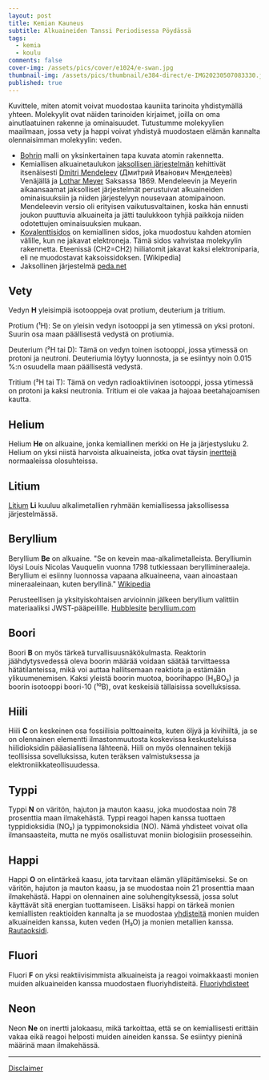 ```yaml
---
layout: post
title: Kemian Kauneus
subtitle: Alkuaineiden Tanssi Periodisessa Pöydässä
tags:
  - kemia
  - koulu
comments: false
cover-img: /assets/pics/cover/e1024/e-swan.jpg
thumbnail-img: /assets/pics/thumbnail/e384-direct/e-IMG20230507083330.jpg
published: true
---
```


Kuvittele, miten atomit voivat muodostaa kauniita tarinoita yhdistymällä yhteen. Molekyylit ovat näiden tarinoiden kirjaimet, joilla on oma ainutlaatuinen rakenne ja ominaisuudet. Tutustumme molekyylien maailmaan, jossa vety ja happi voivat yhdistyä muodostaen elämän kannalta olennaisimman molekyylin: veden.

- [Bohrin](https://fi.wikipedia.org/wiki/Bohrin_atomimalli) malli on yksinkertainen tapa kuvata atomin rakennetta. 
- Kemiallisen alkuainetaulukon [jaksollisen järjestelmän](https://fi.wikipedia.org/wiki/Jaksollinen_j%C3%A4rjestelm%C3%A4) kehittivät itsenäisesti [Dmitri Mendeleev](https://fi.wikipedia.org/wiki/Dmitri_Mendelejev) (Дми́трий Ива́нович Менделе́ев) Venäjällä ja [Lothar Meyer](https://fi.wikipedia.org/wiki/Lothar_Meyer) Saksassa 1869. Mendeleevin ja Meyerin aikaansaamat jaksolliset järjestelmät perustuivat alkuaineiden ominaisuuksiin ja niiden järjestelyyn nousevaan atomipainoon. Mendeleevin versio oli erityisen vaikutusvaltainen, koska hän ennusti joukon puuttuvia alkuaineita ja jätti taulukkoon tyhjiä paikkoja niiden odotettujen ominaisuuksien mukaan.
- [Kovalenttisidos](https://fi.wikipedia.org/wiki/Kovalenttinen_sidos) on kemiallinen sidos, joka muodostuu kahden atomien välille, kun ne jakavat elektroneja. Tämä sidos vahvistaa molekyylin rakennetta. Eteenissä (CH2=CH2) hiiliatomit jakavat kaksi elektroniparia, eli ne muodostavat kaksoissidoksen. [Wikipedia]
- Jaksollinen järjestelmä [peda.net](https://peda.net/p/matti.palonen/kemiaf/8-luokka-luonnos/aineen-rakenne/jj/teksti/p:file/download/88b023cc81a86b608b7ea958e662394c7072e85e/periodic-system-1059755_1280.png)

## Vety

Vedyn **H** yleisimpiä isotooppeja ovat protium, deuterium ja tritium.

Protium (¹H): Se on yleisin vedyn isotooppi ja sen ytimessä on yksi protoni. Suurin osa maan päällisestä vedystä on protiumia.

Deuterium (²H tai D): Tämä on vedyn toinen isotooppi, jossa ytimessä on protoni ja neutroni. Deuteriumia löytyy luonnosta, ja se esiintyy noin 0.015 %:n osuudella maan päällisestä vedystä.

Tritium (³H tai T): Tämä on vedyn radioaktiivinen isotooppi, jossa ytimessä on protoni ja kaksi neutronia. Tritium ei ole vakaa ja hajoaa beetahajoamisen kautta.

## Helium

Helium **He** on alkuaine, jonka kemiallinen merkki on He ja järjestysluku 2. Helium on yksi niistä harvoista alkuaineista, jotka ovat täysin [inerttejä](https://fi.wikipedia.org/wiki/Inertti) normaaleissa olosuhteissa.

## Litium

[Litium](https://fi.wikipedia.org/wiki/Litium) **Li** kuuluu alkalimetallien ryhmään kemiallisessa jaksollisessa järjestelmässä. 


## Beryllium

Beryllium **Be** on alkuaine. "Se on kevein maa-alkalimetalleista. Berylliumin löysi Louis Nicolas Vauquelin vuonna 1798 tutkiessaan beryllimineraaleja. Beryllium ei esiinny luonnossa vapaana alkuaineena, vaan ainoastaan mineraaleinaan, kuten beryllinä." [Wikipedia](https://fi.wikipedia.org/wiki/Beryllium)

Perusteellisen ja yksityiskohtaisen arvioinnin jälkeen beryllium valittiin materiaaliksi JWST-pääpeilille. [Hubblesite](https://hubblesite.org/contents/media/images/2003/27/1414-Image.html) [beryllium.com](https://beryllium.com/uses-and-applications/discovery)

## Boori 

Boori **B** on myös tärkeä turvallisuusnäkökulmasta. Reaktorin jäähdytysvedessä oleva boorin määrää voidaan säätää tarvittaessa hätätilanteissa, mikä voi auttaa hallitsemaan reaktiota ja estämään ylikuumenemisen. Kaksi yleistä boorin muotoa, boorihappo (H₃BO₃) ja boorin isotooppi boori-10 (¹⁰B), ovat keskeisiä tällaisissa sovelluksissa.

## Hiili

Hiili **C** on keskeinen osa fossiilisia polttoaineita, kuten öljyä ja kivihiiltä, ja se on olennainen elementti ilmastonmuutosta koskevissa keskusteluissa hiilidioksidin pääasiallisena lähteenä. Hiili on myös olennainen tekijä teollisissa sovelluksissa, kuten teräksen valmistuksessa ja elektroniikkateollisuudessa.

## Typpi

Typpi **N** on väritön, hajuton ja mauton kaasu, joka muodostaa noin 78 prosenttia maan ilmakehästä. Typpi reagoi hapen kanssa tuottaen typpidioksidia (NO₂) ja typpimonoksidia (NO). Nämä yhdisteet voivat olla ilmansaasteita, mutta ne myös osallistuvat moniin biologisiin prosesseihin. 

## Happi

Happi **O** on elintärkeä kaasu, jota tarvitaan elämän ylläpitämiseksi. Se on väritön, hajuton ja mauton kaasu, ja se muodostaa noin 21 prosenttia maan ilmakehästä. Happi on olennainen aine soluhengityksessä, jossa solut käyttävät sitä energian tuottamiseen. Lisäksi happi on tärkeä monien kemiallisten reaktioiden kannalta ja se muodostaa [yhdisteitä](https://fi.wikipedia.org/wiki/Luokka:Happiyhdisteet) monien muiden alkuaineiden kanssa, kuten veden (H₂O) ja monien metallien kanssa. [Rautaoksidi](https://fi.wikipedia.org/wiki/Rauta(II)oksidi).

## Fluori

Fluori **F** on yksi reaktiivisimmista alkuaineista ja reagoi voimakkaasti monien muiden alkuaineiden kanssa muodostaen fluoriyhdisteitä. [Fluoriyhdisteet](https://fi.wikipedia.org/wiki/Luokka:Fluoriyhdisteet)

## Neon

Neon **Ne** on inertti jalokaasu, mikä tarkoittaa, että se on kemiallisesti erittäin vakaa eikä reagoi helposti muiden aineiden kanssa. Se esiintyy pieninä määrinä maan ilmakehässä.

---

[Disclaimer](https://talonendm.github.io/disclaimer)

